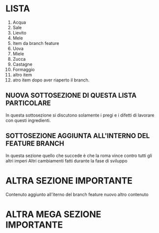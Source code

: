 # LISTA

1. Acqua
2. Sale
3. Lievito
4. Mele
5. Item da branch feature
6. Uova 
7. Miele 
8. Zucca 
9. Castagne 
10. Formaggio 
11. altro item
12. atro item dopo aver riaperto il branch. 

## NUOVA SOTTOSEZIONE DI QUESTA LISTA PARTICOLARE
In questa sottosezione si discutono solamente i pregi e i difetti di lavorare con questi ingredienti.

## SOTTOSEZIONE AGGIUNTA ALL'INTERNO DEL FEATURE BRANCH
In questa sezione quello che succede è che la roma vince contro tutti gli altri imperi
Altri cambiamenti fatti durante la fase di sviluppo 

# ALTRA SEZIONE IMPORTANTE
Contenuto aggiunto all'iterno del branch feature nuovo
altro contenuto

# ALTRA MEGA SEZIONE IMPORTANTE

